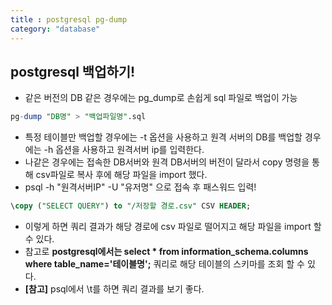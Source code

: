 ```yaml
---
title : postgresql pg-dump
category: "database"
---
```


##  postgresql 백업하기!

- 같은 버전의 DB 같은 경우에는 pg_dump로 손쉽게 sql 파일로 백업이 가능
~~~ sql
pg-dump "DB명" > "백업파일명".sql
~~~
- 특정 테이블만 백업할 경우에는 -t 옵션을 사용하고 원격 서버의 DB를 백업할 경우에는 -h 옵션을 사용하고 원격서버 ip를 입력한다.
- 나같은 경우에는 접속한 DB서버와 원격 DB서버의 버전이 달라서 copy 명령을 통해 csv파일로 복사 후에 해당 파일을 import 했다.
- psql -h "원격서버IP" -U "유저명" 으로 접속 후 패스워드 입력!
~~~ sql
\copy ("SELECT QUERY") to "/저장할 경로.csv" CSV HEADER;
~~~
- 이렇게 하면 쿼리 결과가 해당 경로에 csv 파일로 떨어지고 해당 파일을 import 할 수 있다.
- 참고로 **postgresql에서는 select * from information_schema.columns where table_name='테이블명';** 쿼리로 해당 테이블의 스키마를 조회 할 수 있다.
- **[참고]** psql에서 \t를 하면 쿼리 결과를 보기 좋다.


